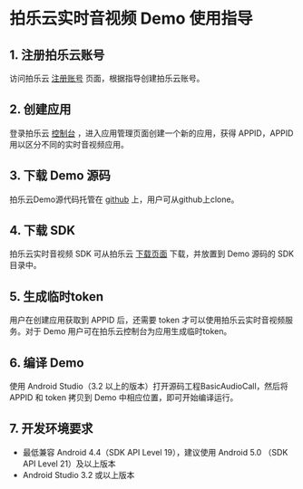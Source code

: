 # 拍乐云实时音视频 Demo 使用指导

## 1. 注册拍乐云账号
访问拍乐云 [注册账号](https://console.pano.video/#/user/register) 页面，根据指导创建拍乐云账号。

## 2. 创建应用
登录拍乐云 [控制台](https://console.pano.video/) ，进入应用管理页面创建一个新的应用，获得 APPID，APPID 用以区分不同的实时音视频应用。

## 3. 下载 Demo 源码
拍乐云Demo源代码托管在 [github](https://github.com/PanoVideo) 上，用户可从github上clone。

## 4. 下载 SDK
拍乐云实时音视频 SDK 可从拍乐云 [下载页面](https://www.pano.video/download.html#sdk) 下载，并放置到 Demo 源码的 SDK 目录中。

## 5. 生成临时token
用户在创建应用获取到 APPID 后，还需要 token 才可以使用拍乐云实时音视频服务。对于 Demo 用户可在拍乐云控制台为应用生成临时token。

## 6. 编译 Demo
使用 Android Studio（3.2 以上的版本）打开源码工程BasicAudioCall，然后将 APPID 和 token 拷贝到 Demo 中相应位置，即可开始编译运行。

## 7. 开发环境要求
- 最低兼容 Android 4.4（SDK API Level 19），建议使用 Android 5.0 （SDK API Level 21）及以上版本
- Android Studio 3.2 或以上版本
